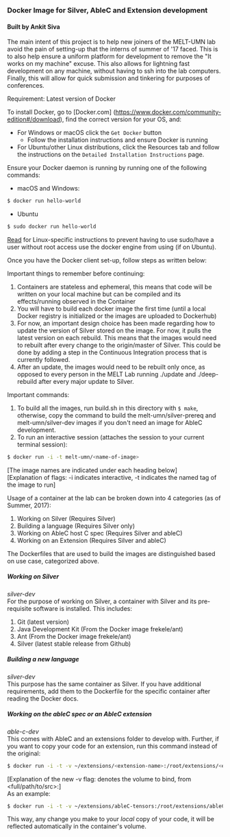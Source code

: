 ### Docker Image for Silver, AbleC and Extension development
#### Built by Ankit Siva

The main intent of this project is to help new joiners of the MELT-UMN lab avoid the pain of setting-up that the interns of summer of '17 faced. This is to also help ensure a uniform platform for development to remove the "It works on my machine" excuse. This also allows for lightning fast development on any machine, without having to ssh into the lab computers. Finally, this will allow for quick submission and tinkering for purposes of conferences.

Requirement: Latest version of Docker

To install Docker, go to [Docker.com] (https://www.docker.com/community-edition#/download), find the correct version for your OS, and:
- For Windows or macOS click the `Get Docker` button
  * Follow the installation instructions and ensure Docker is running
- For Ubuntu/other Linux distributions, click the Resources tab and follow the instructions on the `Detailed Installation Instructions` page.

Ensure your Docker daemon is running by running one of the following commands:
- macOS and Windows:
```bash
$ docker run hello-world
```
- Ubuntu
```bash
$ sudo docker run hello-world
```
[Read](https://docs.docker.com/engine/installation/linux/linux-postinstall/) for Linux-specific instructions to prevent having to use sudo/have a user without root access use the docker engine from using (if on Ubuntu).

Once you have the Docker client set-up, follow steps as written below:

Important things to remember before continuing:
1. Containers are stateless and ephemeral, this means that code will be written on your local machine but can be compiled and its effects/running observed in the Container
2. You will have to build each docker image the first time (until a local Docker registry is initialized or the images are uploaded to Dockerhub)
3. For now, an important design choice has been made regarding how to update the version of Silver stored on the image. For now, it pulls the latest version on each rebuild. This means that the images would need to rebuilt after every change to the origin/master of Silver. This could be done by adding a step in the Continuous Integration process that is currently followed.
4. After an update, the images would need to be rebuilt only once, as opposed to every person in the MELT Lab running ./update and ./deep-rebuild after every major update to Silver.

Important commands:
1. To build all the images, run build.sh in this directory with `$ make`, otherwise, copy the command to build the melt-umn/silver-prereq and melt-umn/silver-dev images if you don't need an image for AbleC development.
2. To run an interactive session (attaches the session to your current terminal session):
```bash
$ docker run -i -t melt-umn/<name-of-image>
```
[The image names are indicated under each heading below]  
[Explanation of flags: -i indicates interactive, -t indicates the named tag of the image to run]

Usage of a container at the lab can be broken down into 4 categories (as of Summer, 2017):
1. Working on Silver (Requires Silver)
2. Building a language (Requires Silver only)
3. Working on AbleC host C spec (Requires Silver and ableC)
4. Working on an Extension (Requires Silver and ableC)

The Dockerfiles that are used to build the images are distinguished based on use case, categorized above.

##### Working on Silver
*silver-dev*  
For the purpose of working on Silver, a container with Silver and its pre-requisite software is installed. This includes:
1. Git (latest version)
2. Java Development Kit (From the Docker image frekele/ant)
3. Ant (From the Docker image frekele/ant)
4. Silver (latest stable release from Github)

##### Building a new language
*silver-dev*  
This purpose has the same container as Silver. If you have additional requirements, add them to the Dockerfile for the specific container after reading the Docker docs.

##### Working on the ableC spec or an AbleC extension
*able-c-dev*  
This comes with AbleC and an extensions folder to develop with.
Further, if you want to copy your code for an extension, run this command instead of the original:
```bash
$ docker run -i -t -v ~/extensions/<extension-name>:/root/extensions/<extension-name> melt-umn/able-c-dev
```
[Explanation of the new -v flag: denotes the volume to bind, from <full/path/to/src>:<dest>]  
As an example:
```bash
$ docker run -i -t -v ~/extensions/ableC-tensors:/root/extensions/ableC-tensors melt-umn/able-c-dev
```
This way, any change you make to your *local* copy of your code, it will be reflected automatically in the container's volume.
